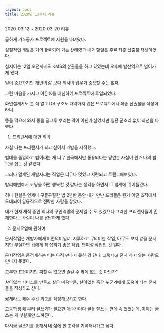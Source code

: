 ```yaml
---
layout: post
title: 2020년 13주차 리뷰
---
```

2020-03-12 ~ 2020-03-20 리뷰

급하게 가스공사 프로젝트에 지원을 다녀왔다.

실질적인 개발은 거의 완료되어 가는 상태였고 내가 할일은 주로 최종 산출물 작성이었다.

심지어는 12일 오전까지도 KMS의 산출물을 하고 있었는데 오후에 발산역으로 넘어가게 됐다.

일이 중요하지만 개인의 삶 보다 회사의 업무가 중요할 수는 없다.

그런 마음을 가지고 아픈 K를 대신하여 프로젝트에 투입되었다.

화면설계서도 본 적 없고 DB 구조도 파악하지 않은 프로젝트에서 최종 산출물을 작성하라니..

똥을 막으러 와서 똥을 골고루 뿌리는 격이 아닌가 싶었지만 일단 군소리 없이 최선을 다했다.



1. 프리랜서에 대한 회의

사실 나는 프리랜서가 되고 싶어서 개발을 시작했다.

법대를 졸업하고 법이라는 게 너무 한국에서만 통용되다는 당연한 사실이 뭔가 나의  발목을 잡는 것 같았다.

그러다 알게된 개발자라는 직업은 너무나 멋있고 세련되고 트랜디해보였다.

발리해변에서 코딩을 하면 행복할 것 같다는 생각을 하면서 IT 업계에 뛰어들었다.

허나 현실은 언제나 구질구질한 법 2년반 동안 내가 만난 프리들은 뭔가 어떤 조직에서 도태되어 일용직으로 전락한 사람들 같았다.

내가 현재 재직 중인 회사의 구인역량의 문제일 수 도 있겠으나 그러한 프리랜서들이 존재한다는 사실이 나를 답답하게 했다.





2. 문서작업에 관하여

문서작업은 개발자에게 어떤의미일까. 지루하고 무의미한 작업, 아무도 보지 않을 문서지만 부실하면 갑에게 책 잡히기 좋은 작업, 면피성 작업인 것 일까.

문서작업을 즐겁게하는 이는 아직 만나지 못한 것 같다. 그렇다고 전혀 하지 않는 사람도 만나지 못했다.

고루한 표현이지만 피할 수 없으면 즐길 수 밖에 없는 것 아닌가?

살아있는 서비스를 만들고 싶은 마음만큼, 살아있는 혹은 누군가에게 도움이 되는 문서들을 작성하고 싶다.



짧게라도 매주 주간 회고를 작성해보려고 한다.

고등학생 때 부터 글쓰기가 필요한 매순간마다 글을 잘쓰는 편에 속 했었는데, 이제는 글쓰는 게 낯설게만 느껴진다.

다시금 글쓰기를 통해서 내 삶에 한 조각을 기록해나가고 싶다.
